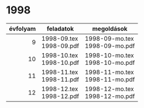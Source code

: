 # 1998

| évfolyam | feladatok | megoldások |
|---:|---|---|
| 9|1998-09.tex <br> 1998-09.pdf | 1998-09-mo.tex <br> 1998-09-mo.pdf|
| 10|1998-10.tex <br> 1998-10.pdf | 1998-10-mo.tex <br> 1998-10-mo.pdf|
| 11|1998-11.tex <br> 1998-11.pdf | 1998-11-mo.tex <br> 1998-11-mo.pdf|
| 12|1998-12.tex <br> 1998-12.pdf | 1998-12-mo.tex <br> 1998-12-mo.pdf|
